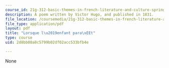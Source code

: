 ```yaml
---
course_id: 21g-312-basic-themes-in-french-literature-and-culture-spring-2011
description: A poem written by Victor Hugo, and published in 1831.
file_location: /coursemedia/21g-312-basic-themes-in-french-literature-and-culture-spring-2011/2d8bb08a8c5799b02df02acc533bfb4e_MIT21G_312S11_vhugopoem.pdf
file_type: application/pdf
layout: pdf
title: "Lorsque l\u2019enfant para\xEEt"
type: course
uid: 2d8bb08a8c5799b02df02acc533bfb4e

---
```

None